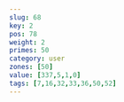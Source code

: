 ```yaml
---
slug: 68
key: 2
pos: 78
weight: 2
primes: 50
category: user
zones: [50]
value: [337,5,1,0]
tags: [7,16,32,33,36,50,52]
---
```

